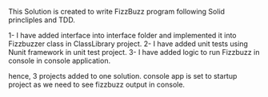 This Solution is created to write FizzBuzz program following Solid princliples and TDD.

1- I have added interface into interface folder and implemented it into Fizzbuzzer class in ClassLibrary project.
2- I have added unit tests using Nunit framework in unit test project.
3- I have added logic to run Fizzbuzz in console in console application.

hence, 3 projects added to one solution. console app is set to startup project as we need to see fizzbuzz output in console.
